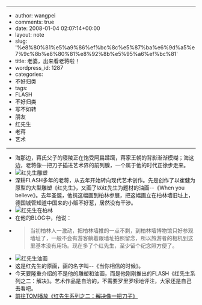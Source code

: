 - --
- author: wangpei
- comments: true
- date: 2008-01-04 02:07:14+00:00
- layout: note
- slug: '%e8%80%81%e5%a9%86%ef%bc%8c%e5%87%ba%e6%9d%a5%e7%9c%8b%e8%80%81%e8%92%8b%e5%95%a6%ef%bc%81'
- title: 老婆，出来看老蒋啦！
- wordpress_id: 1287
- categories:
- 不好归类
- tags:
- FLASH
- 不好归类
- 写不如转
- 朋友
- 红先生
- 老蒋
- 艺术
- --
- 海那边，蒋氏父子的寝陵正在饱受阿扁蹂躏，蒋家王朝的背影渐渐模糊；海这边，老蒋像一把刀子插进艺术界的前列腺，一个属于他的时代正徐步走来。
- ![红先生雕塑](http://photo14.yupoo.com/20080104/094415_821531274_m.jpg)
- 深耕FLASH多年的老蒋，从去年开始转向现代艺术创作。先是创作了以崔健为原型的大型雕塑《红先生》，又画了以红先生为题材的油画--《When you believe》。去年圣诞，他携这幅画到柏林参展，把这幅画立在柏林墙旧址上，德国城管知道中国来的小贩不好惹，居然没有干涉。
- ![红先生在柏林](http://photo15.yupoo.com/20080104/094544_1066728205.jpg)
- 在他的BLOG中，他说：
- <blockquote>当初柏林人一激动，把柏林墙推的一点不剩，到柏林墙博物馆只好参观墙址了，一般不会有游客躺着跟墙址拍照留念，所以旅游者的相机到这里基本没有用场。现在多了个红先生，至少留个纪念照方便了。</blockquote>
- ![红先生油画](http://photo15.yupoo.com/20080104/094417_1230283811.jpg)
- 这是红先生的原画，画的名字叫--《当你相信的时候》。
- 今天要隆重介绍的不是他的雕塑和油画，而是他刚刚推出的FLASH《红先生系列之二：解决》。艺术作品是自洽的，不需要罗里罗嗦地评注，大家还是自己去看吧。
- [前往TOM播放《红先生系列之二：<del>解决</del>像一把刀子》](http://flash.ent.tom.com/flash_show.php?user=flash_laojiang&id=67870)
